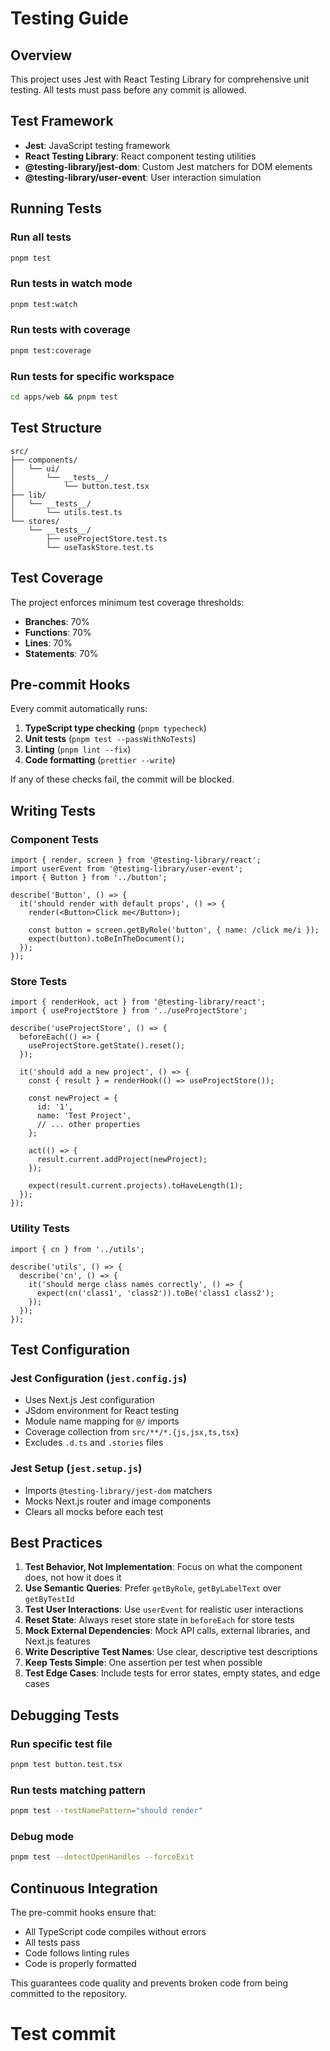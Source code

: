 # Testing Guide

## Overview

This project uses Jest with React Testing Library for comprehensive unit testing. All tests must pass before any commit is allowed.

## Test Framework

- **Jest**: JavaScript testing framework
- **React Testing Library**: React component testing utilities
- **@testing-library/jest-dom**: Custom Jest matchers for DOM elements
- **@testing-library/user-event**: User interaction simulation

## Running Tests

### Run all tests

```bash
pnpm test
```

### Run tests in watch mode

```bash
pnpm test:watch
```

### Run tests with coverage

```bash
pnpm test:coverage
```

### Run tests for specific workspace

```bash
cd apps/web && pnpm test
```

## Test Structure

```
src/
├── components/
│   └── ui/
│       └── __tests__/
│           └── button.test.tsx
├── lib/
│   └── __tests__/
│       └── utils.test.ts
└── stores/
    └── __tests__/
        ├── useProjectStore.test.ts
        └── useTaskStore.test.ts
```

## Test Coverage

The project enforces minimum test coverage thresholds:

- **Branches**: 70%
- **Functions**: 70%
- **Lines**: 70%
- **Statements**: 70%

## Pre-commit Hooks

Every commit automatically runs:

1. **TypeScript type checking** (`pnpm typecheck`)
2. **Unit tests** (`pnpm test --passWithNoTests`)
3. **Linting** (`pnpm lint --fix`)
4. **Code formatting** (`prettier --write`)

If any of these checks fail, the commit will be blocked.

## Writing Tests

### Component Tests

```tsx
import { render, screen } from '@testing-library/react';
import userEvent from '@testing-library/user-event';
import { Button } from '../button';

describe('Button', () => {
  it('should render with default props', () => {
    render(<Button>Click me</Button>);

    const button = screen.getByRole('button', { name: /click me/i });
    expect(button).toBeInTheDocument();
  });
});
```

### Store Tests

```tsx
import { renderHook, act } from '@testing-library/react';
import { useProjectStore } from '../useProjectStore';

describe('useProjectStore', () => {
  beforeEach(() => {
    useProjectStore.getState().reset();
  });

  it('should add a new project', () => {
    const { result } = renderHook(() => useProjectStore());

    const newProject = {
      id: '1',
      name: 'Test Project',
      // ... other properties
    };

    act(() => {
      result.current.addProject(newProject);
    });

    expect(result.current.projects).toHaveLength(1);
  });
});
```

### Utility Tests

```tsx
import { cn } from '../utils';

describe('utils', () => {
  describe('cn', () => {
    it('should merge class names correctly', () => {
      expect(cn('class1', 'class2')).toBe('class1 class2');
    });
  });
});
```

## Test Configuration

### Jest Configuration (`jest.config.js`)

- Uses Next.js Jest configuration
- JSdom environment for React testing
- Module name mapping for `@/` imports
- Coverage collection from `src/**/*.{js,jsx,ts,tsx}`
- Excludes `.d.ts` and `.stories` files

### Jest Setup (`jest.setup.js`)

- Imports `@testing-library/jest-dom` matchers
- Mocks Next.js router and image components
- Clears all mocks before each test

## Best Practices

1. **Test Behavior, Not Implementation**: Focus on what the component does, not how it does it
2. **Use Semantic Queries**: Prefer `getByRole`, `getByLabelText` over `getByTestId`
3. **Test User Interactions**: Use `userEvent` for realistic user interactions
4. **Reset State**: Always reset store state in `beforeEach` for store tests
5. **Mock External Dependencies**: Mock API calls, external libraries, and Next.js features
6. **Write Descriptive Test Names**: Use clear, descriptive test descriptions
7. **Keep Tests Simple**: One assertion per test when possible
8. **Test Edge Cases**: Include tests for error states, empty states, and edge cases

## Debugging Tests

### Run specific test file

```bash
pnpm test button.test.tsx
```

### Run tests matching pattern

```bash
pnpm test --testNamePattern="should render"
```

### Debug mode

```bash
pnpm test --detectOpenHandles --forceExit
```

## Continuous Integration

The pre-commit hooks ensure that:

- All TypeScript code compiles without errors
- All tests pass
- Code follows linting rules
- Code is properly formatted

This guarantees code quality and prevents broken code from being committed to the repository.

# Test commit
